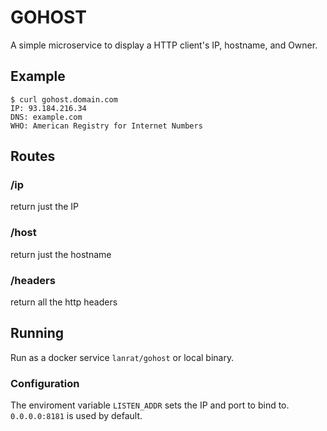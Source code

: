 # GOHOST

A simple microservice to display a HTTP client's IP, hostname, and Owner.


## Example

```
$ curl gohost.domain.com
IP: 93.184.216.34
DNS: example.com
WHO: American Registry for Internet Numbers
```

## Routes

### /ip

return just the IP


### /host

return just the hostname


### /headers

return all the http headers


## Running

Run as a docker service `lanrat/gohost` or local binary.


### Configuration

The enviroment variable `LISTEN_ADDR` sets the IP and port to bind to. `0.0.0.0:8181` is used by default.

